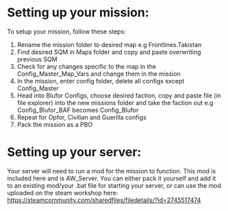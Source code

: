 # Setting up your mission:

To setup your mission, follow these steps:

1. Rename the mission folder to desired map e.g Frontlines.Takistan
2. Find desired SQM in Maps folder and copy and paste overwriting previous SQM
3. Check for any changes specific to the map in the Config_Master_Map_Vars and change them in the mission
4. In the mission, enter config folder, delete all configs except Config_Master
5. Head into Blufor Configs, choose desired faction, copy and paste file (in file explorer) into the new missions folder and take the faction out e.g Config_Blufor_BAF becomes Config_Blufor
6. Repeat for Opfor, Civilian and Guerilla configs
7. Pack the mission as a PBO

# Setting up your server:

Your server will need to run a mod for the mission to function. This mod is included here and is AW_Server. You can either pack it yourself and add it to an existing mod/your .bat file for starting your server, or can use the mod uploaded on the steam workshop here: https://steamcommunity.com/sharedfiles/filedetails/?id=2745517474
